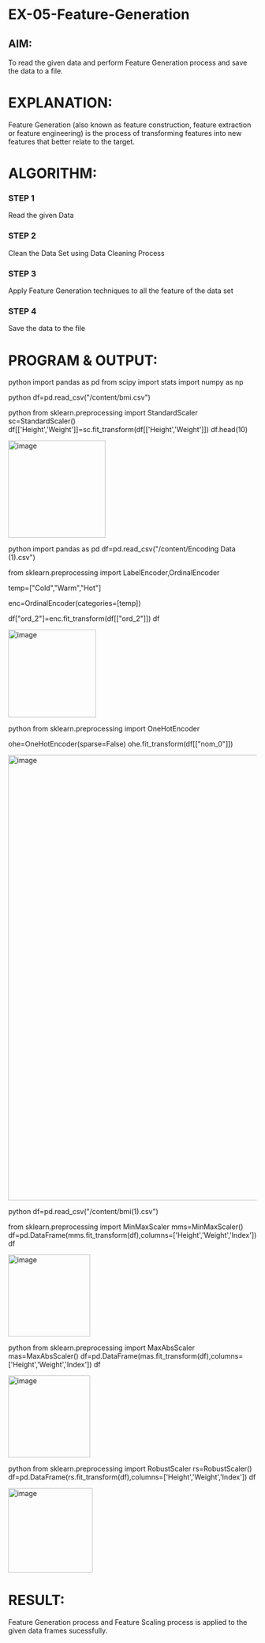 # EX-05-Feature-Generation


## AIM:
To read the given data and perform Feature Generation process and save the data to a file. 

# EXPLANATION:
Feature Generation (also known as feature construction, feature extraction or feature engineering) is the process of transforming features into new features that better relate to the target.
 

# ALGORITHM:
### STEP 1
Read the given Data
### STEP 2
Clean the Data Set using Data Cleaning Process
### STEP 3
Apply Feature Generation techniques to all the feature of the data set
### STEP 4
Save the data to the file

# PROGRAM & OUTPUT:


python
import pandas as pd
from scipy import stats
import numpy as np

python
df=pd.read_csv("/content/bmi.csv")

python
from sklearn.preprocessing import StandardScaler
sc=StandardScaler()
df[['Height','Weight']]=sc.fit_transform(df[['Height','Weight']])
df.head(10)

<img width="197" alt="image" src="https://github.com/TejaswiniGugananthan/EX-05-Feature-Generation/assets/121222763/cb5339d6-d0c8-451e-9892-d67d3973888c">

python
import pandas as pd
df=pd.read_csv("/content/Encoding Data (1).csv")

from sklearn.preprocessing import LabelEncoder,OrdinalEncoder

temp=["Cold","Warm","Hot"]

enc=OrdinalEncoder(categories=[temp])

df["ord_2"]=enc.fit_transform(df[["ord_2"]])
df

<img width="178" alt="image" src="https://github.com/TejaswiniGugananthan/EX-05-Feature-Generation/assets/121222763/f0aff14b-06bc-4597-b637-0f9695d8733c">

python
from sklearn.preprocessing import OneHotEncoder

ohe=OneHotEncoder(sparse=False)
ohe.fit_transform(df[["nom_0"]])

<img width="902" alt="image" src="https://github.com/TejaswiniGugananthan/EX-05-Feature-Generation/assets/121222763/5ad23f86-e352-4aa2-a947-7e6f74c6fd32">

python
df=pd.read_csv("/content/bmi(1).csv")

from sklearn.preprocessing import MinMaxScaler
mms=MinMaxScaler()
df=pd.DataFrame(mms.fit_transform(df),columns=['Height','Weight','Index'])
df

<img width="166" alt="image" src="https://github.com/TejaswiniGugananthan/EX-05-Feature-Generation/assets/121222763/f35107b7-61a9-4504-ab31-37631939a078">

python
from sklearn.preprocessing import MaxAbsScaler
mas=MaxAbsScaler()
df=pd.DataFrame(mas.fit_transform(df),columns=['Height','Weight','Index'])
df

<img width="166" alt="image" src="https://github.com/TejaswiniGugananthan/EX-05-Feature-Generation/assets/121222763/8352a24d-b87d-4eac-b14b-e6851d0c8e72">

python
from sklearn.preprocessing import RobustScaler
rs=RobustScaler()
df=pd.DataFrame(rs.fit_transform(df),columns=['Height','Weight','Index'])
df

<img width="171" alt="image" src="https://github.com/TejaswiniGugananthan/EX-05-Feature-Generation/assets/121222763/fee61260-15b8-49ff-8871-398abeb5bc14">

# RESULT:
Feature Generation process and Feature Scaling process is applied to the given data frames sucessfully.
